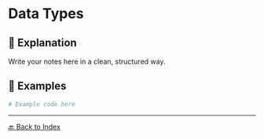 # Data Types

## 📖 Explanation
Write your notes here in a clean, structured way.

## 📝 Examples
```python
# Example code here
```

---
[🔙 Back to Index](README.md)
